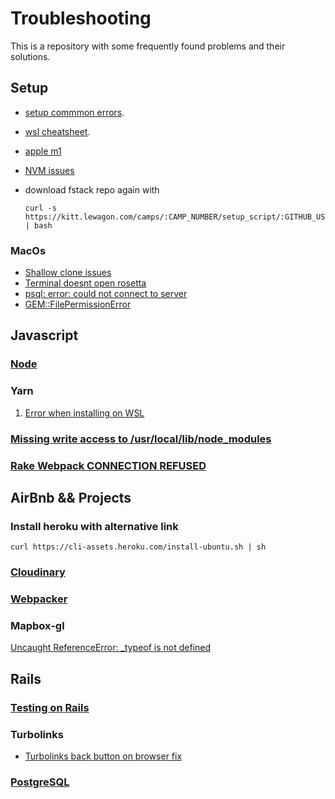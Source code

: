 # Troubleshooting
This is a repository with some frequently found problems and their solutions.

## Setup

- [setup commmon errors](https://www.notion.so/Setup-Common-Errors-f09ad57cc4ae4a9a966b63dbf4e5620d).

- [wsl cheatsheet](https://github.com/andrerferrer/wsl_cheatsheet).

- [apple m1](https://github.com/lewagon/setup/blob/master/apple_m1_cheatsheet.md)

- [NVM issues](NVM/nvm.md)

- download fstack repo again with
    ```
    curl -s https://kitt.lewagon.com/camps/:CAMP_NUMBER/setup_script/:GITHUB_USERNAME | bash
    ```

### MacOs
- [Shallow clone issues](Setup/shallow_clone.md)
- [Terminal doesnt open rosetta](Setup/terminal_doesnt_open_rosetta.md)
- [psql: error: could not connect to server](Setup/psql_error_could_not_connect_to_server.md) 
- [GEM::FilePermissionError](Setup/gem_filepermissionerror.md) 



## Javascript

### [Node](Node/general.md)

### Yarn

1. [Error when installing on WSL](Yarn/Error_when_installing_on_WSL.md)

### [Missing write access to /usr/local/lib/node_modules](Missing_write_access_to_usr-local-lib-node_modules.md)

### [Rake Webpack CONNECTION REFUSED](Webpacker/Rake_Webpack_CONNECTION_REFUSED.md)

## AirBnb && Projects

### Install heroku with alternative link

`curl https://cli-assets.heroku.com/install-ubuntu.sh | sh`

### [Cloudinary](Cloudinary/general.md)


### [Webpacker](Webpacker/general.md)


### Mapbox-gl
[Uncaught ReferenceError: _typeof is not defined](mapbox-gl/Uncaught_ReferenceError_typeof_is_not_defined)


## Rails

### [Testing on Rails](Rails/Testing_on_Rails.md)

### Turbolinks

- [Turbolinks back button on browser fix](https://github.com/andrerferrer/quickTips/blob/master/Rails/Turbolinks%20back%20button%20on%20browser%20fix.md)

### [PostgreSQL](PostgreSQL/general.md)
